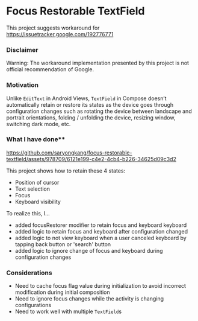 # Focus Restorable TextField

This project suggests workaround for https://issuetracker.google.com/192776771

### Disclaimer

Warning: The workaround implementation presented by this project is not official recommendation of Google.

### Motivation

Unlike `EditText` in Android Views, `TextField` in Compose doesn’t automatically retain or 
restore its states as the device goes through configuration changes such as rotating the device 
between landscape and portrait orientations, folding / unfolding the device, resizing window, 
switching dark mode, etc.

### What I have done**

https://github.com/saryongkang/focus-restorable-textfield/assets/978709/6121e199-c4e2-4cb4-b226-34625d09c3d2

This project shows how to retain these 4 states:
- Position of cursor
- Text selection
- Focus
- Keyboard visibility

To realize this, I...
- added focusRestorer modifier to retain focus and keyboard keyboard
- added logic to retain focus and keyboard after configuration changed
- added logic to not view keyboard when a user canceled keyboard by tapping back button or 'search' button
- added logic to ignore change of focus and keyboard during configuration changes

### Considerations
- Need to cache focus flag value during initialization to avoid incorrect modification during initial composition
- Need to ignore focus changes while the activity is changing configurations
- Need to work well with multiple `TextField`s
